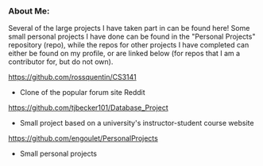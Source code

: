 ### About Me:

Several of the large projects I have taken part in can be found here! Some small personal projects I have done can be found 
in the "Personal Projects" repository (repo), while the repos for other projects I have completed can either be found on my profile, 
or are linked below (for repos that I am a contributor for, but do not own).

https://github.com/rossquentin/CS3141
- Clone of the popular forum site Reddit

https://github.com/tjbecker101/Database_Project
- Small project based on a university's instructor-student course website 

https://github.com/engoulet/PersonalProjects
- Small personal projects
